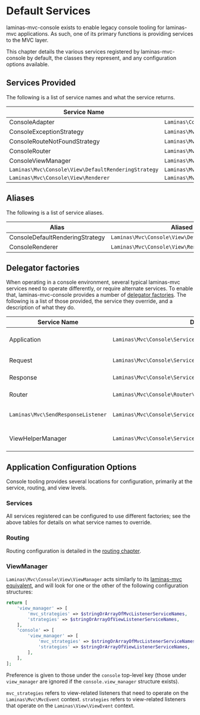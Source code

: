 # Default Services

laminas-mvc-console exists to enable legacy console tooling for laminas-mvc
applications. As such, one of its primary functions is providing services to the
MVC layer.

This chapter details the various services registered by laminas-mvc-console by
default, the classes they represent, and any configuration options available.

## Services Provided

The following is a list of service names and what the service returns.

Service Name                                     | Creates instance of
------------------------------------------------ | -------------------
ConsoleAdapter                                   | `Laminas\Console\Adapter\AdapterInterface`
ConsoleExceptionStrategy                         | `Laminas\Mvc\Console\View\ExceptionStrategy`
ConsoleRouteNotFoundStrategy                     | `Laminas\Mvc\Console\View\RouteNotFoundStrategy`
ConsoleRouter                                    | `Laminas\Mvc\Console\Router\SimpleRouteStack`
ConsoleViewManager                               | `Laminas\Mvc\Console\View\ViewManager`
`Laminas\Mvc\Console\View\DefaultRenderingStrategy` | `Laminas\Mvc\Console\View\DefaultRenderingStrategy`
`Laminas\Mvc\Console\View\Renderer`                 | `Laminas\Mvc\Console\View\Renderer`

## Aliases

The following is a list of service aliases.

Alias                           | Aliased to
------------------------------- | ----------
ConsoleDefaultRenderingStrategy | `Laminas\Mvc\Console\View\DefaultRenderingStrategy`
ConsoleRenderer                 | `Laminas\Mvc\Console\View\Renderer`

## Delegator factories

When operating in a console environment, several typical laminas-mvc services need
to operate differently, or require alternate services. To enable that,
laminas-mvc-console provides a number of [delegator
factories](http://docs.laminas.dev/laminas-servicemanager/delegators/). The
following is a list of those provided, the service they override, and a
description of what they do.

Service Name                    | Delegator Factory                                                   | Description
------------------------------- | ------------------------------------------------------------------- | -----------
Application                     | `Laminas\Mvc\Console\Service\ConsoleApplicationDelegatorFactory`       | In a console environment, attaches the `Laminas\Mvc\Console\View\ViewManager` to the application instance before returning it.
Request                         | `Laminas\Mvc\Console\Service\ConsoleRequestDelegatorFactory`           | If a console environment is detected, replaces the request with a `Laminas\Console\Request`.
Response                        | `Laminas\Mvc\Console\Service\ConsoleResponseDelegatorFactory`          | If a console environment is detected, replaces the response with a `Laminas\Console\Response`.
Router                          | `Laminas\Mvc\Console\Router\ConsoleRouterDelegatorFactory`             | If a console environment is detected, replaces the router with the `ConsoleRouter` service.
`Laminas\Mvc\SendResponseListener` | `Laminas\Mvc\Console\Service\ConsoleResponseSenderDelegatorFactory`    | If a console environment is detected, attaches the `Laminas\Mvc\Console\ResponseSender\ConsoleResponseSender` to the `SendResponseListener`.
ViewHelperManager               | `Laminas\Mvc\Console\Service\ConsoleViewHelperManagerDelegatorFactory` | If a console environment is detected, injects override factories for the `url` and `basePath` view helpers into the `HelperPluginManager`.

## Application Configuration Options

Console tooling provides several locations for configuration, primarily at the
service, routing, and view levels.

### Services

All services registered can be configured to use different factories; see the
above tables for details on what service names to override.

### Routing

Routing configuration is detailed in the [routing chapter](routing.md).

### ViewManager

`Laminas\Mvc\Console\View\ViewManager` acts similarly to its [laminas-mvc
equivalent](http://docs.laminas.dev/laminas-mvc/services/#viewmanager), and
will look for one or the other of the following configuration structures:

```php
return [
    'view_manager' => [
        'mvc_strategies' => $stringOrArrayOfMvcListenerServiceNames,
        'strategies' => $stringOrArrayOfViewListenerServiceNames,
    ],
    'console' => [
        'view_manager' => [
            'mvc_strategies' => $stringOrArrayOfMvcListenerServiceNames,
            'strategies' => $stringOrArrayOfViewListenerServiceNames,
        ],
    ],
];
```

Preference is given to those under the `console` top-level key (those under
`view_manager` are ignored if the `console.view_manager` structure exists).

`mvc_strategies` refers to view-related listeners that need to operate on the
`Laminas\Mvc\MvcEvent` context. `strategies` refers to view-related listeners that operate
on the `Laminas\View\ViewEvent` context.
